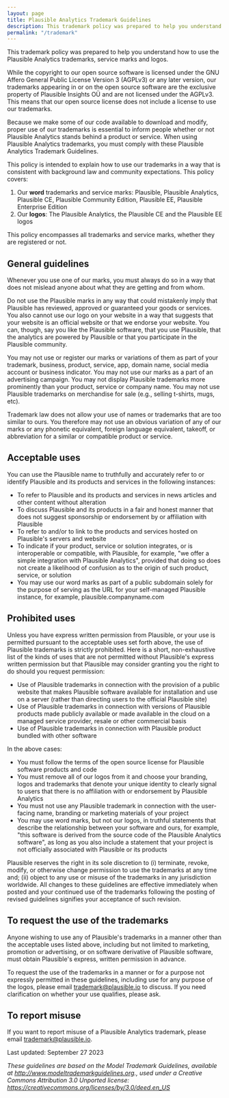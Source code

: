 ```yaml
---
layout: page
title: Plausible Analytics Trademark Guidelines
description: This trademark policy was prepared to help you understand how to use the Plausible Analytics trademarks, service marks and logos.
permalink: "/trademark"
---
```


This trademark policy was prepared to help you understand how to use the Plausible Analytics trademarks, service marks and logos.

While the copyright to our open source software is licensed under the GNU Affero General Public License Version 3 (AGPLv3) or any later version, our trademarks appearing in or on the open source software are the exclusive property of Plausible Insights OÜ and are not licensed under the AGPLv3. This means that our open source license does not include a license to use our trademarks.

Because we make some of our code available to download and modify, proper use of our trademarks is essential to inform people whether or not Plausible Analytics stands behind a product or service. When using Plausible Analytics trademarks, you must comply with these Plausible Analytics Trademark Guidelines.

This policy is intended to explain how to use our trademarks in a way that is consistent with background law and community expectations. This policy covers:

1. Our **word** trademarks and service marks: Plausible, Plausible Analytics, Plausible CE, Plausible Community Edition, Plausible EE, Plausible Enterprise Edition
2. Our **logos**: The Plausible Analytics, the Plausible CE and the Plausible EE logos

This policy encompasses all trademarks and service marks, whether they are registered or not.

## General guidelines 

Whenever you use one of our marks, you must always do so in a way that does not mislead anyone about what they are getting and from whom. 

Do not use the Plausible marks in any way that could mistakenly imply that Plausible has reviewed, approved or guaranteed your goods or services. You also cannot use our logo on your website in a way that suggests that your website is an official website or that we endorse your website. You can, though, say you like the Plausible software, that you use Plausible, that the analytics are powered by Plausible or that you participate in the Plausible community.

You may not use or register our marks or variations of them as part of your trademark, business, product, service, app, domain name, social media account or business indicator. You may not use our marks as a part of an advertising campaign. You may not display Plausible trademarks more prominently than your product, service or company name. You may not use Plausible trademarks on merchandise for sale (e.g., selling t-shirts, mugs, etc).

Trademark law does not allow your use of names or trademarks that are too similar to ours. You therefore may not use an obvious variation of any of our marks or any phonetic equivalent, foreign language equivalent, takeoff, or abbreviation for a similar or compatible product or service.

## Acceptable uses 

You can use the Plausible name to truthfully and accurately refer to or identify Plausible and its products and services in the following instances:

* To refer to Plausible and its products and services in news articles and other content without alteration
* To discuss Plausible and its products in a fair and honest manner that does not suggest sponsorship or endorsement by or affiliation with Plausible
* To refer to and/or to link to the products and services hosted on Plausible's servers and website
* To indicate if your product, service or solution integrates, or is interoperable or compatible, with Plausible, for example, "we offer a simple integration with Plausible Analytics", provided that doing so does not create a likelihood of confusion as to the origin of such product, service, or solution
* You may use our word marks as part of a public subdomain solely for the purpose of serving as the URL for your self-managed Plausible instance, for example, plausible.companyname.com

## Prohibited uses

Unless you have express written permission from Plausible, or your use is permitted pursuant to the acceptable uses set forth above, the use of Plausible trademarks is strictly prohibited. Here is a short, non-exhaustive list of the kinds of uses that are not permitted without Plausible's express written permission but that Plausible may consider granting you the right to do should you request permission:

* Use of Plausible trademarks in connection with the provision of a public website that makes Plausible software available for installation and use on a server (rather than directing users to the official Plausible site)
* Use of Plausible trademarks in connection with versions of Plausible products made publicly available or made available in the cloud on a managed service provider, resale or other commercial basis
* Use of Plausible trademarks in connection with Plausible product bundled with other software

In the above cases:

* You must follow the terms of the open source license for Plausible software products and code
* You must remove all of our logos from it and choose your branding, logos and trademarks that denote your unique identity to clearly signal to users that there is no affiliation with or endorsement by Plausible Analytics
* You must not use any Plausible trademark in connection with the user-facing name, branding or marketing materials of your project
* You may use word marks, but not our logos, in truthful statements that describe the relationship between your software and ours, for example, "this software is derived from the source code of the Plausible Analytics software", as long as you also include a statement that your project is not officially associated with Plausible or its products

Plausible reserves the right in its sole discretion to (i) terminate, revoke, modify, or otherwise change permission to use the trademarks at any time and; (ii) object to any use or misuse of the trademarks in any jurisdiction worldwide. All changes to these guidelines are effective immediately when posted and your continued use of the trademarks following the posting of revised guidelines signifies your acceptance of such revision.

## To request the use of the trademarks 

Anyone wishing to use any of Plausible's trademarks in a manner other than the acceptable uses listed above, including but not limited to marketing, promotion or advertising, or on software derivative of Plausible software, must obtain Plausible's express, written permission in advance.

To request the use of the trademarks in a manner or for a purpose not expressly permitted in these guidelines, including use for any purpose of the logos, please email trademark@plausible.io to discuss. If you need clarification on whether your use qualifies, please ask.

## To report misuse

If you want to report misuse of a Plausible Analytics trademark, please email trademark@plausible.io.

Last updated: September 27 2023

_These guidelines are based on the Model Trademark Guidelines, available at http://www.modeltrademarkguidelines.org., used under a Creative Commons Attribution 3.0 Unported license: https://creativecommons.org/licenses/by/3.0/deed.en_US_
